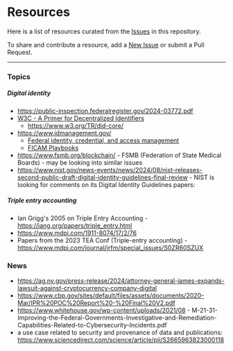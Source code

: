 # Resources

Here is a list of resources curated from the
[Issues](https://github.com/blockchain-working-group/agendas/issues)
in this repository.

To share and contribute a resource,
add a [New Issue](https://github.com/blockchain-working-group/agendas/issues/new)
or submit a Pull Request.

---

### Topics

##### Digital identity

* https://public-inspection.federalregister.gov/2024-03772.pdf
* [W3C - A Primer for Decentralized Identifiers](https://w3c-ccg.github.io/did-primer/)
  * https://www.w3.org/TR/did-core/
* https://www.idmanagement.gov/
  * [Federal identity, credential, and access management](https://www.gsa.gov/technology/government-it-initiatives/federal-identity-credential-and-access-management)
  * [FICAM Playbooks](https://github.com/GSA/idmanagement.gov)
* https://www.fsmb.org/blockchain/ - FSMB (Federation of State Medical Boards) - may be looking into similar issues
* https://www.nist.gov/news-events/news/2024/08/nist-releases-second-public-draft-digital-identity-guidelines-final-review - NIST is looking for comments on its Digital Identity Guidelines papers:

##### Triple entry accounting

* Ian Grigg's 2005 on Triple Entry Accounting - https://iang.org/papers/triple_entry.html
* https://www.mdpi.com/1911-8074/17/2/76
* Papers from the 2023 TEA Conf (Triple-entry accounting) - https://www.mdpi.com/journal/jrfm/special_issues/S0ZR60SZUX

### News

* https://ag.ny.gov/press-release/2024/attorney-general-james-expands-lawsuit-against-cryptocurrency-company-digital
* https://www.cbp.gov/sites/default/files/assets/documents/2020-Mar/IPR%20POC%20Report%20-%20Final%20V2.pdf
* https://www.whitehouse.gov/wp-content/uploads/2021/08 - M-21-31-Improving-the-Federal-Governments-Investigative-and-Remediation-Capabilities-Related-to-Cybersecurity-Incidents.pdf
* a use case related to security and provenance of data and publications:
https://www.sciencedirect.com/science/article/pii/S2665963823000118